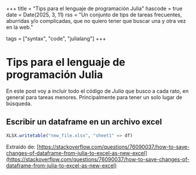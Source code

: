 +++
title = "Tips para el lenguaje de programación Julia"
hascode = true
date = Date(2025, 3, 11)
rss = "Un conjunto de tips de tareas frecuentes, aburridas y/o complicadas, que no quiero tener que buscar una y otra vez en la web."

tags = ["syntax", "code", "julialang"]
+++

# Tips para el lenguaje de programación Julia
En este post voy a incluir todo el código de _Julia_ que busco a cada rato, en general para tareas menores. Principalmente para tener un solo lugar de búsqueda. 


## Escribir un dataframe en un archivo excel

```julia
XLSX.writetable("new_file.xlsx", "sheet1" => df)
```

Extraido de: [https://stackoverflow.com/questions/76090037/how-to-save-changes-of-dataframe-from-julia-to-excel-as-new-excel](https://stackoverflow.com/questions/76090037/how-to-save-changes-of-dataframe-from-julia-to-excel-as-new-excel)